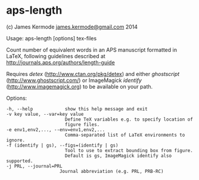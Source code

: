 aps-length
==========

(c) James Kermode <james.kermode@gmail.com> 2014

Usage: aps-length [options] tex-files

Count number of equivalent words in an APS manuscript formatted in
LaTeX, following guidelines described at http://journals.aps.org/authors/length-guide

Requires _detex_ (http://www.ctan.org/pkg/detex) and either
_ghostscript_ (http://www.ghostscript.com/) or ImageMagick _identify_
(http://www.imagemagick.org) to be available on your path.

Options:

    -h, --help            show this help message and exit
    -v key value, --var=key value
                          Define TeX variables e.g. to specify location of
                          figure files.
    -e env1,env2,..., --env=env1,env2,...
                          Comma-separated list of LaTeX environments to ignore.
    -f (identify | gs), --figs=(identify | gs)
                          Tool to use to extract bounding box from figure.
                          Default is gs, ImageMagick identify also supported.
    -j PRL, --journal=PRL
                        Journal abbreviation (e.g. PRL, PRB-RC)

